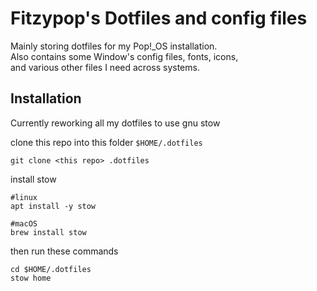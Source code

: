 # Fitzypop's Dotfiles and config files

Mainly storing dotfiles for my Pop!_OS installation.  
Also contains some Window's config files, fonts, icons,  
and various other files I need across systems.

## Installation

<!-- Run the following command:

`curl -o- https://git.io/J1sXg | sudo -E bash -` -->

Currently reworking all my dotfiles to use gnu stow

clone this repo into this folder `$HOME/.dotfiles`

```git clone <this repo> .dotfiles```

install stow

```shell
#linux
apt install -y stow

#macOS
brew install stow
```

then run these commands

```shell
cd $HOME/.dotfiles
stow home
```

